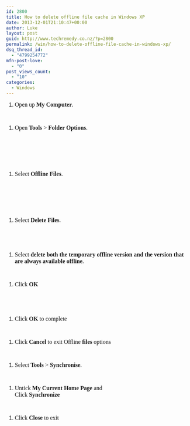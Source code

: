 ```yaml
---
id: 2800
title: How to delete offline file cache in Windows XP
date: 2013-12-01T21:10:47+00:00
author: Luke
layout: post
guid: http://www.techremedy.co.nz/?p=2800
permalink: /win/how-to-delete-offline-file-cache-in-windows-xp/
dsq_thread_id:
  - "4799254772"
mfn-post-love:
  - "0"
post_views_count:
  - "10"
categories:
  - Windows
---
```

  1. <span style="font-family:Times New Roman;font-size:12pt">Open up <strong>My Computer</strong>.<br /> </span>

 

  1. <span style="font-family:Times New Roman;font-size:12pt">Open <strong>Tools</strong> > <strong>Folder Options</strong>.<br /> </span>

 

<p style="margin-left: 18pt">
  <span style="font-family:Times New Roman;font-size:12pt"><br /> </span>
</p>

<p style="text-align: center;margin-left: 18pt">
   
</p>

  1. <span style="font-family:Times New Roman;font-size:12pt">Select <strong>Offline Files</strong>.<br /> </span>

 

<p style="margin-left: 18pt">
  <span style="font-family:Times New Roman;font-size:12pt"><br /> </span>
</p>

<p style="text-align: center;margin-left: 18pt">
   
</p>

  1. <span style="font-family:Times New Roman;font-size:12pt">Select <strong>Delete Files</strong>.<br /> </span>

 

<p style="text-align: center;margin-left: 18pt">
   
</p>

  1. <span style="font-family:Times New Roman;font-size:12pt">Select <strong>delete both the temporary offline version and the version that are always available offline</strong>.<br /> </span>

 

  1. <span style="font-family:Times New Roman;font-size:12pt">Click <strong>OK</strong><br /> </span>

 

<span style="font-family:Times New Roman;font-size:12pt"></p> 

<p>
  </span>
</p>

<p style="text-align: center">
   
</p>

<ol>
  <li>
    <span style="font-family:Times New Roman;font-size:12pt">Click <strong>OK</strong> to complete<br /> </span>
  </li>
</ol>

<p>
   
</p>

<ol>
  <li>
    <span style="font-family:Times New Roman;font-size:12pt">Click <strong>Cancel</strong> to exit Offline <strong>files</strong> options<br /> </span>
  </li>
</ol>

<p>
   
</p>

<ol>
  <li>
    <span style="font-family:Times New Roman;font-size:12pt">Select <strong>Tools </strong>> <strong>Synchronise</strong>.<br /> </span>
  </li>
</ol>

<p style="text-align: center">
   
</p>

<ol>
  <li>
    <span style="font-family:Times New Roman;font-size:12pt">Untick<strong> My Current Home Page</strong> and<strong><br /> </strong>Click <strong>Synchronize</strong><br /> </span>
  </li>
</ol>

<p>
   
</p>

<ol>
  <li>
    <span style="font-family:Times New Roman;font-size:12pt">Click <strong>Close </strong>to exit<br /> </span>
  </li>
</ol>

<p>
  <span style="font-family:Times New Roman;font-size:12pt"><br /> </span> 
</p>